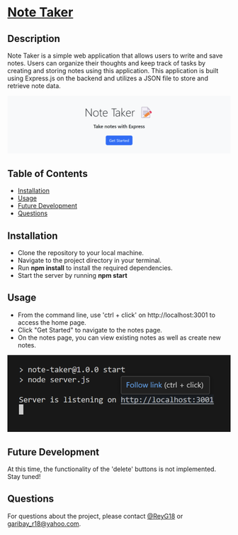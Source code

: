 # [Note Taker](https://note-taker-gu19.onrender.com)

## Description

Note Taker is a simple web application that allows users to write and save notes. Users can organize their thoughts and keep track of tasks by creating and storing notes using this application. This application is built using Express.js on the backend and utilizes a JSON file to store and retrieve note data.

![Image Alt Text](/Develop/images/homepage.png)

## Table of Contents

- [Installation](#installation)
- [Usage](#usage)
- [Future Development](#future-development)
- [Questions](#questions)

## Installation

- Clone the repository to your local machine.
- Navigate to the project directory in your terminal.
- Run **npm install** to install the required dependencies.
- Start the server by running **npm start**

## Usage

- From the command line, use 'ctrl + click' on http://localhost:3001 to access the home page.
- Click "Get Started" to navigate to the notes page.
- On the notes page, you can view existing notes as well as create new notes.

![Image Alt Text](/Develop/images/command-line-example.png)

## Future Development

At this time, the functionality of the 'delete' buttons is not implemented. Stay tuned!

## Questions

For questions about the project, please contact [@ReyG18](https://github.com/ReyG18) or garibay_r18@yahoo.com.